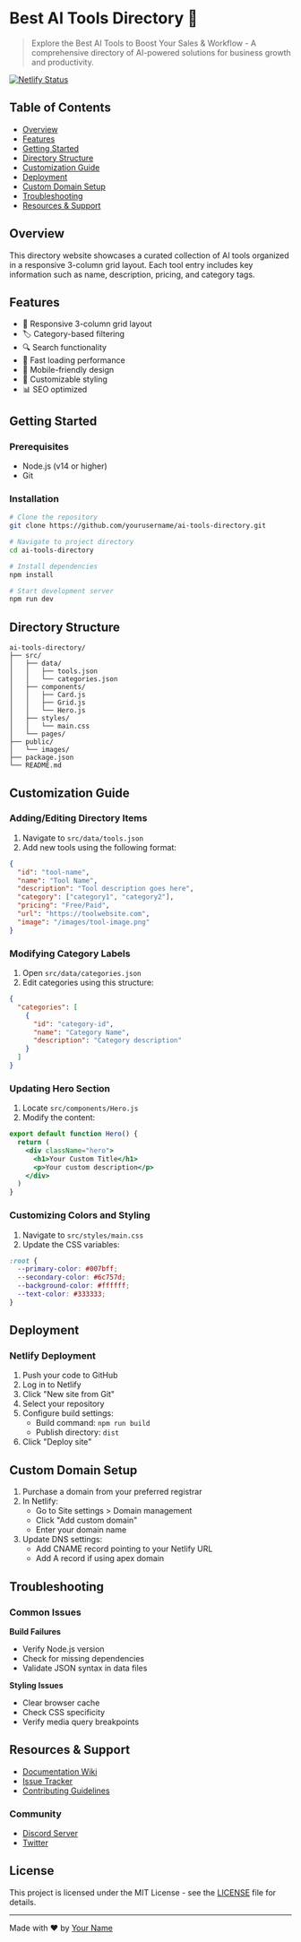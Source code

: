 # Best AI Tools Directory 🚀

> Explore the Best AI Tools to Boost Your Sales & Workflow - A comprehensive directory of AI-powered solutions for business growth and productivity.

[![Netlify Status](https://api.netlify.com/api/v1/badges/your-badge-id/deploy-status)](https://app.netlify.com/sites/your-site/deploys)

## Table of Contents
- [Overview](#overview)
- [Features](#features)
- [Getting Started](#getting-started)
- [Directory Structure](#directory-structure)
- [Customization Guide](#customization-guide)
- [Deployment](#deployment)
- [Custom Domain Setup](#custom-domain-setup)
- [Troubleshooting](#troubleshooting)
- [Resources & Support](#resources--support)

## Overview

This directory website showcases a curated collection of AI tools organized in a responsive 3-column grid layout. Each tool entry includes key information such as name, description, pricing, and category tags.

## Features

- 🎯 Responsive 3-column grid layout
- 🏷️ Category-based filtering
- 🔍 Search functionality
- 💨 Fast loading performance
- 📱 Mobile-friendly design
- 🎨 Customizable styling
- 📊 SEO optimized

## Getting Started

### Prerequisites
- Node.js (v14 or higher)
- Git

### Installation

```bash
# Clone the repository
git clone https://github.com/yourusername/ai-tools-directory.git

# Navigate to project directory
cd ai-tools-directory

# Install dependencies
npm install

# Start development server
npm run dev
```

## Directory Structure

```
ai-tools-directory/
├── src/
│   ├── data/
│   │   ├── tools.json
│   │   └── categories.json
│   ├── components/
│   │   ├── Card.js
│   │   ├── Grid.js
│   │   └── Hero.js
│   ├── styles/
│   │   └── main.css
│   └── pages/
├── public/
│   └── images/
├── package.json
└── README.md
```

## Customization Guide

### Adding/Editing Directory Items

1. Navigate to `src/data/tools.json`
2. Add new tools using the following format:

```json
{
  "id": "tool-name",
  "name": "Tool Name",
  "description": "Tool description goes here",
  "category": ["category1", "category2"],
  "pricing": "Free/Paid",
  "url": "https://toolwebsite.com",
  "image": "/images/tool-image.png"
}
```

### Modifying Category Labels

1. Open `src/data/categories.json`
2. Edit categories using this structure:

```json
{
  "categories": [
    {
      "id": "category-id",
      "name": "Category Name",
      "description": "Category description"
    }
  ]
}
```

### Updating Hero Section

1. Locate `src/components/Hero.js`
2. Modify the content:

```jsx
export default function Hero() {
  return (
    <div className="hero">
      <h1>Your Custom Title</h1>
      <p>Your custom description</p>
    </div>
  )
}
```

### Customizing Colors and Styling

1. Navigate to `src/styles/main.css`
2. Update the CSS variables:

```css
:root {
  --primary-color: #007bff;
  --secondary-color: #6c757d;
  --background-color: #ffffff;
  --text-color: #333333;
}
```

## Deployment

### Netlify Deployment

1. Push your code to GitHub
2. Log in to Netlify
3. Click "New site from Git"
4. Select your repository
5. Configure build settings:
   - Build command: `npm run build`
   - Publish directory: `dist`
6. Click "Deploy site"

## Custom Domain Setup

1. Purchase a domain from your preferred registrar
2. In Netlify:
   - Go to Site settings > Domain management
   - Click "Add custom domain"
   - Enter your domain name
3. Update DNS settings:
   - Add CNAME record pointing to your Netlify URL
   - Add A record if using apex domain

## Troubleshooting

### Common Issues

**Build Failures**
- Verify Node.js version
- Check for missing dependencies
- Validate JSON syntax in data files

**Styling Issues**
- Clear browser cache
- Check CSS specificity
- Verify media query breakpoints

## Resources & Support

- [Documentation Wiki](https://github.com/yourusername/ai-tools-directory/wiki)
- [Issue Tracker](https://github.com/yourusername/ai-tools-directory/issues)
- [Contributing Guidelines](CONTRIBUTING.md)

### Community
- [Discord Server](https://discord.gg/yourserver)
- [Twitter](https://twitter.com/yourhandle)

## License

This project is licensed under the MIT License - see the [LICENSE](LICENSE) file for details.

---

Made with ❤️ by [Your Name](https://yourwebsite.com)